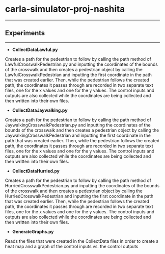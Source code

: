 # carla-simulator-proj-nashita 
***

## Experiments
***

* **CollectDataLawful.py** 

Creates a path for the pedestrian to follow by calling the path method of LawfulCrosswalkPedestrian.py and inputting the coordinates of the bounds of the crosswalk and then creates a pedestrian object by calling the LawfulCrosswalkPedestrian and inputting the first coordinate in the path that was created earlier. Then, while the pedestrian follows the created path, the coordinates it passes through are recorded in two separate text files, one for the x values and one for the y values. The control inputs and outputs are also collected while the coordinates are being collected and then written into their own files.

* **CollectDataJaywalking.py** 

Creates a path for the pedestrian to follow by calling the path method of JaywalkingCrosswalkPedestrian.py and inputting the coordinates of the bounds of the crosswalk and then creates a pedestrian object by calling the JaywalkingCrosswalkPedestrian and inputting the first coordinate in the path that was created earlier. Then, while the pedestrian follows the created path, the coordinates it passes through are recorded in two separate text files, one for the x values and one for the y values. The control inputs and outputs are also collected while the coordinates are being collected and then written into their own files.

* **CollectDataHurried.py** 

Creates a path for the pedestrian to follow by calling the path method of HurriedCrosswalkPedestrian.py and inputting the coordinates of the bounds of the crosswalk and then creates a pedestrian object by calling the HurriedCrosswalkPedestrian and inputting the first coordinate in the path that was created earlier. Then, while the pedestrian follows the created path, the coordinates it passes through are recorded in two separate text files, one for the x values and one for the y values. The control inputs and outputs are also collected while the coordinates are being collected and then written into their own files.

* **GenerateGraphs.py**

Reads the files that were created in the CollectData files in order to create a heat map and a graph of the control inputs vs. the control outputs 
